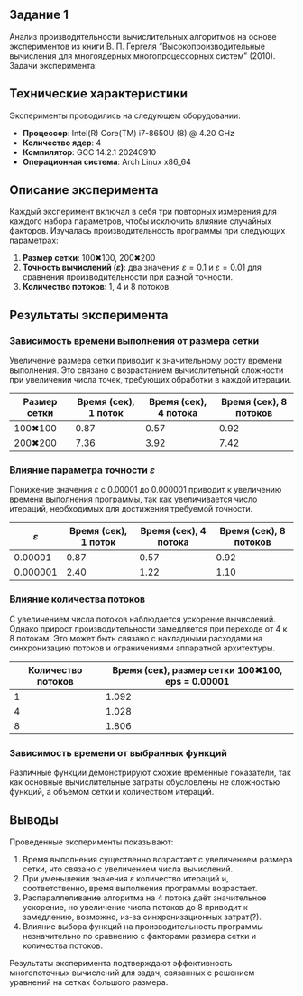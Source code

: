 ## Задание 1

Анализ производительности вычислительных алгоритмов на основе экспериментов из книги В. П. Гергеля “Высокопроизводительные вычисления для многоядерных многопроцессорных систем” (2010). Задачи эксперимента:

## Технические характеристики

Эксперименты проводились на следующем оборудовании:

- **Процессор**: Intel(R) Core(TM) i7-8650U (8) @ 4.20 GHz
- **Количество ядер**: 4
- **Компилятор**: GCC 14.2.1 20240910
- **Операционная система**: Arch Linux x86_64

## Описание эксперимента

Каждый эксперимент включал в себя три повторных измерения для каждого набора параметров, чтобы исключить влияние случайных факторов. Изучалась производительность программы при следующих параметрах:

1. **Размер сетки**: 100✖100, 200✖200
2. **Точность вычислений ($\varepsilon$)**: два значения $\varepsilon = 0.1$ и $\varepsilon = 0.01$ для сравнения производительности при разной точности.
3. **Количество потоков**: 1, 4 и 8 потоков.

## Результаты эксперимента

### Зависимость времени выполнения от размера сетки

Увеличение размера сетки приводит к значительному росту времени выполнения. Это связано с возрастанием вычислительной сложности при увеличении числа точек, требующих обработки в каждой итерации.

| Размер сетки | Время (сек), 1 поток | Время (сек), 4 потока | Время (сек), 8 потоков |
|--------------|----------------------|----------------------|----------------------|
| 100✖100      | 0.87                 | 0.57                 | 0.92                 |
| 200✖200      | 7.36                 | 3.92                 | 7.42                 |


### Влияние параметра точности $\varepsilon$

Понижение значения $\varepsilon$ с 0.00001 до 0.000001 приводит к увеличению времени выполнения программы, так как увеличивается число итераций, необходимых для достижения требуемой точности.

| $\varepsilon$ | Время (сек), 1 поток | Время (сек), 4 потока | Время (сек), 8 потоков |
|---------------|----------------------|----------------------|----------------------|
| 0.00001           | 0.87                 | 0.57                 | 0.92                 |
| 0.000001          | 2.40                 | 1.22                 | 1.10                 |

### Влияние количества потоков

С увеличением числа потоков наблюдается ускорение вычислений. Однако прирост производительности замедляется при переходе от 4 к 8 потокам. Это может быть связано с накладными расходами на синхронизацию потоков и ограничениями аппаратной архитектуры.

| Количество потоков | Время (сек), размер сетки 100✖100, eps = 0.00001 |
|-------------------|-----------------------------------|
| 1                 | 1.092                              |
| 4                 | 1.028                              |
| 8                 | 1.806                              |

### Зависимость времени от выбранных функций

Различные функции демонстрируют схожие временные показатели, так как основные вычислительные затраты обусловлены не сложностью функций, а объемом сетки и количеством итераций.

## Выводы

Проведенные эксперименты показывают:

1. Время выполнения существенно возрастает с увеличением размера сетки, что связано с увеличением числа вычислений.
2. При уменьшении значения $\varepsilon$ количество итераций и, соответственно, время выполнения программы возрастает.
3. Распараллеливание алгоритма на 4 потока даёт значительное ускорение, но увеличение числа потоков до 8 приводит к замедлению, возможно, из-за синхронизационных затрат(?).
4. Влияние выбора функций на производительность программы незначительно по сравнению с факторами размера сетки и количества потоков.

Результаты эксперимента подтверждают эффективность многопоточных вычислений для задач, связанных с решением уравнений на сетках большого размера.
